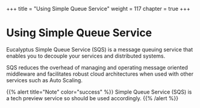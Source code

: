+++
title = "Using Simple Queue Service"
weight = 117
chapter = true
+++


# Using Simple Queue Service
Eucalyptus Simple Queue Service (SQS) is a message queuing service that enables you to decouple your services and distributed systems.

SQS reduces the overhead of managing and operating message oriented middleware and facilitates robust cloud architectures when used with other services such as Auto Scaling.

{{% alert title="Note" color="success" %}}
Simple Queue Service (SQS) is a tech preview service so should be used accordingly.
{{% /alert %}}



